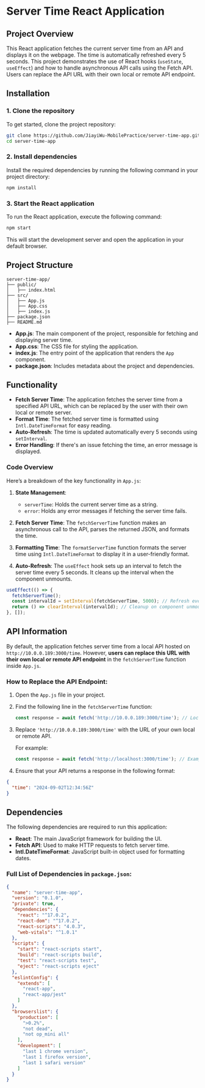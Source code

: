 
# **Server Time React Application**

## **Project Overview**

This React application fetches the current server time from an API and displays it on the webpage. The time is automatically refreshed every 5 seconds. This project demonstrates the use of React hooks (`useState`, `useEffect`) and how to handle asynchronous API calls using the Fetch API. Users can replace the API URL with their own local or remote API endpoint.

## **Installation**

### **1. Clone the repository**

To get started, clone the project repository:

```bash
git clone https://github.com/JiayiWu-MobilePractice/server-time-app.git
cd server-time-app
```

### **2. Install dependencies**

Install the required dependencies by running the following command in your project directory:

```bash
npm install
```

### **3. Start the React application**

To run the React application, execute the following command:

```bash
npm start
```

This will start the development server and open the application in your default browser.

## **Project Structure**

```
server-time-app/
├── public/
│   ├── index.html
├── src/
│   ├── App.js
│   ├── App.css
│   ├── index.js
├── package.json
├── README.md
```

- **App.js**: The main component of the project, responsible for fetching and displaying server time.
- **App.css**: The CSS file for styling the application.
- **index.js**: The entry point of the application that renders the `App` component.
- **package.json**: Includes metadata about the project and dependencies.

## **Functionality**

- **Fetch Server Time**: The application fetches the server time from a specified API URL, which can be replaced by the user with their own local or remote server.
- **Format Time**: The fetched server time is formatted using `Intl.DateTimeFormat` for easy reading.
- **Auto-Refresh**: The time is updated automatically every 5 seconds using `setInterval`.
- **Error Handling**: If there's an issue fetching the time, an error message is displayed.

### Code Overview

Here’s a breakdown of the key functionality in `App.js`:

1. **State Management**:
   - `serverTime`: Holds the current server time as a string.
   - `error`: Holds any error messages if fetching the server time fails.

2. **Fetch Server Time**: The `fetchServerTime` function makes an asynchronous call to the API, parses the returned JSON, and formats the time.

3. **Formatting Time**: The `formatServerTime` function formats the server time using `Intl.DateTimeFormat` to display it in a user-friendly format.

4. **Auto-Refresh**: The `useEffect` hook sets up an interval to fetch the server time every 5 seconds. It cleans up the interval when the component unmounts.

```javascript
useEffect(() => {
  fetchServerTime();
  const intervalId = setInterval(fetchServerTime, 5000); // Refresh every 5 seconds
  return () => clearInterval(intervalId); // Cleanup on component unmount
}, []);
```

## **API Information**

By default, the application fetches server time from a local API hosted on `http://10.0.0.189:3000/time`. However, **users can replace this URL with their own local or remote API endpoint** in the `fetchServerTime` function inside `App.js`.

### **How to Replace the API Endpoint**:

1. Open the `App.js` file in your project.
2. Find the following line in the `fetchServerTime` function:

   ```javascript
   const response = await fetch('http://10.0.0.189:3000/time'); // Local IP address
   ```

3. Replace `'http://10.0.0.189:3000/time'` with the URL of your own local or remote API.

   For example:

   ```javascript
   const response = await fetch('http://localhost:3000/time'); // Example for local setup
   ```

4. Ensure that your API returns a response in the following format:

```json
{
  "time": "2024-09-02T12:34:56Z"
}
```

## **Dependencies**

The following dependencies are required to run this application:

- **React**: The main JavaScript framework for building the UI.
- **Fetch API**: Used to make HTTP requests to fetch server time.
- **Intl.DateTimeFormat**: JavaScript built-in object used for formatting dates.

### Full List of Dependencies in `package.json`:

```json
{
  "name": "server-time-app",
  "version": "0.1.0",
  "private": true,
  "dependencies": {
    "react": "^17.0.2",
    "react-dom": "^17.0.2",
    "react-scripts": "4.0.3",
    "web-vitals": "^1.0.1"
  },
  "scripts": {
    "start": "react-scripts start",
    "build": "react-scripts build",
    "test": "react-scripts test",
    "eject": "react-scripts eject"
  },
  "eslintConfig": {
    "extends": [
      "react-app",
      "react-app/jest"
    ]
  },
  "browserslist": {
    "production": [
      ">0.2%",
      "not dead",
      "not op_mini all"
    ],
    "development": [
      "last 1 chrome version",
      "last 1 firefox version",
      "last 1 safari version"
    ]
  }
}
```
